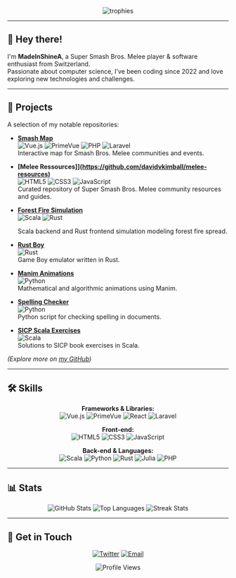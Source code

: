 <!--
**MadeInShineA/MadeInShineA** is a ✨ _special_ ✨ repository because its `README.md` (this file) appears on your GitHub profile.
-->

<p align="center">
  <img src="https://github-profile-trophy.vercel.app/?username=MadeInShineA&rank=-C&title=-Reviews&theme=onedark" alt="trophies" />
</p>

---

## 👋 Hey there!

I'm **MadeInShineA**, a Super Smash Bros. Melee player & software enthusiast from Switzerland.  
Passionate about computer science, I’ve been coding since 2022 and love exploring new technologies and challenges.

---

## 🚀 Projects

A selection of my notable repositories:

- **[Smash Map](https://github.com/MadeInShineA/smash-map)**  
  <img src="https://img.shields.io/badge/Vue.js-4FC08D?style=for-the-badge&logo=vuedotjs&logoColor=white" alt="Vue.js" /> <img src="https://img.shields.io/badge/PrimeVue-41B883?style=for-the-badge&logo=PrimeVue&logoColor=white" alt="PrimeVue" /> <img src="https://img.shields.io/badge/PHP-777BB4?style=for-the-badge&logo=php&logoColor=white" alt="PHP" /> <img src="https://img.shields.io/badge/Laravel-FF2D20?style=for-the-badge&logo=laravel&logoColor=white" alt="Laravel" />  
  Interactive map for Smash Bros. Melee communities and events.

- **[Melee Ressources]](https://github.com/davidvkimball/melee-resources)**  
  <img src="https://img.shields.io/badge/HTML5-E34F26?style=for-the-badge&logo=html5&logoColor=white" alt="HTML5" /> <img src="https://img.shields.io/badge/CSS3-1572B6?style=for-the-badge&logo=css3&logoColor=white" alt="CSS3" /> <img src="https://img.shields.io/badge/JavaScript-F7DF1E?style=for-the-badge&logo=javascript&logoColor=black" alt="JavaScript" />  
  Curated repository of Super Smash Bros. Melee community resources and guides.

- **[Forest Fire Simulation](https://github.com/MadeInShineA/forest-fire-simulation)**  
  <img src="https://img.shields.io/badge/Scala-DC322F?style=for-the-badge&logo=Scala&logoColor=white" alt="Scala" />   <img src="https://img.shields.io/badge/Rust-000000?style=for-the-badge&logo=Rust&logoColor=white" alt="Rust" />  

  Scala backend and Rust frontend simulation modeling forest fire spread.

- **[Rust Boy](https://github.com/MadeInShineA/rust-boy)**  
  <img src="https://img.shields.io/badge/Rust-000000?style=for-the-badge&logo=Rust&logoColor=white" alt="Rust" />  
  Game Boy emulator written in Rust.

- **[Manim Animations](https://github.com/MadeInShineA/manim-animations)**  
  <img src="https://img.shields.io/badge/Python-3776AB?style=for-the-badge&logo=Python&logoColor=white" alt="Python" />  
  Mathematical and algorithmic animations using Manim.

- **[Spelling Checker](https://github.com/MadeInShineA/spelling-checker)**  
  <img src="https://img.shields.io/badge/Python-3776AB?style=for-the-badge&logo=Python&logoColor=white" alt="Python" />  
  Python script for checking spelling in documents.

- **[SICP Scala Exercises](https://github.com/MadeInShineA/SICP-scala-exercises)**  
  <img src="https://img.shields.io/badge/Scala-DC322F?style=for-the-badge&logo=Scala&logoColor=white" alt="Scala" />  
  Solutions to SICP book exercises in Scala.

*(Explore more on [my GitHub](https://github.com/MadeInShineA?tab=repositories))*

---

## 🛠️ Skills

<p align="center">
  <!-- Frameworks & Libraries -->
  <strong>Frameworks & Libraries:</strong><br />
  <img src="https://img.shields.io/badge/Vue.js-4FC08D?style=for-the-badge&logo=vuedotjs&logoColor=white" alt="Vue.js" />
  <img src="https://img.shields.io/badge/PrimeVue-41B883?style=for-the-badge&logo=PrimeVue&logoColor=white" alt="PrimeVue" />
  <img src="https://img.shields.io/badge/React-61DAFB?style=for-the-badge&logo=React&logoColor=black" alt="React" />
  <img src="https://img.shields.io/badge/Laravel-FF2D20?style=for-the-badge&logo=laravel&logoColor=white" alt="Laravel" />
</p>

<p align="center">
  <!-- Front-end -->
  <strong>Front-end:</strong><br />
  <img src="https://img.shields.io/badge/HTML5-E34F26?style=for-the-badge&logo=html5&logoColor=white" alt="HTML5" />
  <img src="https://img.shields.io/badge/CSS3-1572B6?style=for-the-badge&logo=css3&logoColor=white" alt="CSS3" />
  <img src="https://img.shields.io/badge/JavaScript-F7DF1E?style=for-the-badge&logo=javascript&logoColor=black" alt="JavaScript" />
</p>

<p align="center">
  <!-- Back-end & Languages -->
  <strong>Back-end & Languages:</strong><br />
  <img src="https://img.shields.io/badge/Scala-DC322F?style=for-the-badge&logo=Scala&logoColor=white" alt="Scala" />
  <img src="https://img.shields.io/badge/Python-3776AB?style=for-the-badge&logo=Python&logoColor=white" alt="Python" />
  <img src="https://img.shields.io/badge/Rust-000000?style=for-the-badge&logo=Rust&logoColor=white" alt="Rust" />
  <img src="https://img.shields.io/badge/Julia-9558B2?style=for-the-badge&logo=Julia&logoColor=white" alt="Julia" />
  <img src="https://img.shields.io/badge/PHP-777BB4?style=for-the-badge&logo=php&logoColor=white" alt="PHP" />
</p>

---

## 📊 Stats

<p align="center">
  <img src="https://github-readme-stats.vercel.app/api?username=madeinshinea&theme=tokyonight&show_icons=true&hide_border=true&count_private=false" alt="GitHub Stats" />
  <img src="https://github-readme-stats.vercel.app/api/top-langs/?username=madeinshinea&theme=tokyonight&show_icons=true&hide_border=true&layout=compact" alt="Top Languages" />
  <img src="https://streak-stats.demolab.com?user=madeinshinea&theme=tokyonight&hide_border=true" alt="Streak Stats" />
</p>



---

## 📨 Get in Touch

<p align="center">
  <a href="https://twitter.com/username" target="_blank"><img src="https://img.shields.io/badge/Twitter-1DA1F2?style=for-the-badge&logo=twitter&logoColor=white" alt="Twitter" /></a>
  <a href="mailto:youremail@example.com" target="_blank"><img src="https://img.shields.io/badge/Email-D14836?style=for-the-badge&logo=gmail&logoColor=white" alt="Email" /></a>
</p>

<p align="center">
  <img src="https://komarev.com/ghpvc/?username=MadeInShineA&color=00FFFF" alt="Profile Views" />
</p>
